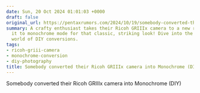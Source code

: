 ```yaml
---
date: Sun, 20 Oct 2024 01:01:03 +0000
draft: false
original_url: https://pentaxrumors.com/2024/10/19/somebody-converted-their-ricoh-griiix-camera-into-monochrome-diy/
summary: A crafty enthusiast takes their Ricoh GRIIIx camera to a new realm, converting
  it to monochrome mode for that classic, striking look! Dive into the intriguing
  world of DIY conversions.
tags:
- ricoh-griii-camera
- monochrome-conversion
- diy-photography
title: Somebody converted their Ricoh GRIIIx camera into Monochrome (DIY)
---
```


Somebody converted their Ricoh GRIIIx camera into Monochrome (DIY)